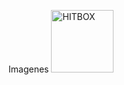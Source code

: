 Imagenes
<img src="(https://prod.assets.earlygamecdn.com/images/rocket-league-dominus-hitbox-diagram.png?transform=galleryItem_webp)" alt="HITBOX" width="100 %"/>
